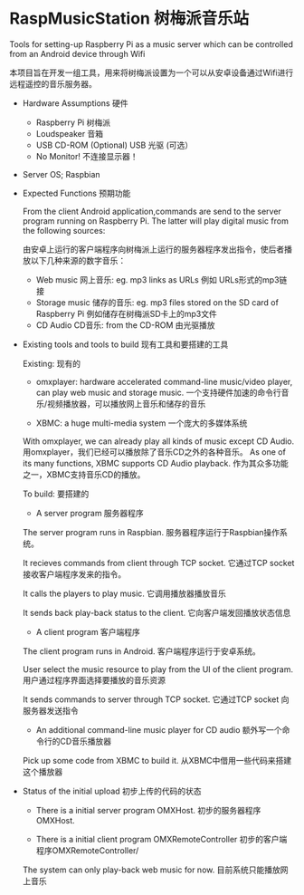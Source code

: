 ﻿RaspMusicStation 树梅派音乐站
================

Tools for setting-up Raspberry Pi as a music server which can be controlled from an Android device through Wifi

本项目旨在开发一组工具，用来将树梅派设置为一个可以从安卓设备通过Wifi进行远程遥控的音乐服务器。

* Hardware Assumptions 硬件

   - Raspberry Pi 树梅派
   - Loudspeaker 音箱
   - USB CD-ROM (Optional) USB 光驱 (可选）
   - No Monitor! 不连接显示器！

* Server OS; Raspbian

* Expected Functions 预期功能

   From the client Android application,commands are send to the server program running on Raspberry Pi. The latter will play digital music from the following sources:
   
   由安卓上运行的客户端程序向树梅派上运行的服务器程序发出指令，使后者播放以下几种来源的数字音乐：

   - Web music 网上音乐: eg. mp3 links as URLs 例如 URLs形式的mp3链接
   - Storage music 储存的音乐: eg. mp3 files stored on the SD card of Raspberry Pi 例如储存在树梅派SD卡上的mp3文件
   - CD Audio CD音乐: from the CD-ROM 由光驱播放

* Existing tools and tools to build 现有工具和要搭建的工具

  Existing: 现有的

  - omxplayer: hardware accelerated command-line music/video player, can play web music and storage music. 
               一个支持硬件加速的命令行音乐/视频播放器，可以播放网上音乐和储存的音乐

  - XBMC: a huge multi-media system
          一个庞大的多媒体系统

  With omxplayer, we can already play all kinds of music except CD Audio. 用omxplayer，我们已经可以播放除了音乐CD之外的各种音乐。
  As one of its many functions, XBMC supports CD Audio playback. 作为其众多功能之一，XBMC支持音乐CD的播放。

  To build: 要搭建的


  -  A server program 服务器程序

  The server program runs in Raspbian. 
  服务器程序运行于Raspbian操作系统。

  It recieves commands from client through TCP socket. 
  它通过TCP socket接收客户端程序发来的指令。

  It calls the players to play music.
  它调用播放器播放音乐

  It sends back play-back status to the client.
  它向客户端发回播放状态信息


  -  A client program 客户端程序
  
  The client program runs in Android.
  客户端程序运行于安卓系统。

  User select the music resource to play from the UI of the client program.
  用户通过程序界面选择要播放的音乐资源
  
  It sends commands to server through TCP socket. 
  它通过TCP socket 向服务器发送指令


  - An additional command-line music player for CD audio 额外写一个命令行的CD音乐播放器

  Pick up some code from XBMC to build it. 
  从XBMC中借用一些代码来搭建这个播放器


* Status of the initial upload 初步上传的代码的状态

  - There is a initial server program OMXHost. 
  初步的服务器程序OMXHost. 

  - There is a initial client program OMXRemoteController
  初步的客户端程序OMXRemoteController/

  The system can only play-back web music for now.
  目前系统只能播放网上音乐





  




